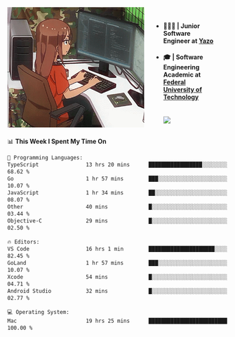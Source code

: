 
<body >
  <div style="display: flex; width: auto; margin-right: 30px ">
    <img align="right" width="312" height="274" style="padding-right:20px; " src="assets/umiko.gif" alt="Computer man" />
    <ul style="flex: 1;">
      <li><h4>🧑🏽‍💻 | Junior Software Engineer at <a href="https://www.yazo.com.br/">Yazo</a></h4></li>
      <li><h4>🎓 | Software Engineering Academic at <a href="http://www.utfpr.edu.br/">Federal University of Technology</a></h4></li>
      <br/>
      <a href="https://skillicons.dev">
        <img src="https://skillicons.dev/icons?i=ts,react,go,swift,c,ts,postgres,nodejs,js,heroku,gradle,firebase,flutter,docker,aws,arduino,redis,sqlite&theme=light&&perline=6 " />
      </a>
    </ul>  
    <br/>
  </div>
</body>


<!--START_SECTION:waka-->
📊 **This Week I Spent My Time On** 

```text
💬 Programming Languages: 
TypeScript               13 hrs 20 mins      █████████████████░░░░░░░░   68.62 % 
Go                       1 hr 57 mins        ███░░░░░░░░░░░░░░░░░░░░░░   10.07 % 
JavaScript               1 hr 34 mins        ██░░░░░░░░░░░░░░░░░░░░░░░   08.07 % 
Other                    40 mins             █░░░░░░░░░░░░░░░░░░░░░░░░   03.44 % 
Objective-C              29 mins             █░░░░░░░░░░░░░░░░░░░░░░░░   02.50 % 

🔥 Editors: 
VS Code                  16 hrs 1 min        █████████████████████░░░░   82.45 % 
GoLand                   1 hr 57 mins        ███░░░░░░░░░░░░░░░░░░░░░░   10.07 % 
Xcode                    54 mins             █░░░░░░░░░░░░░░░░░░░░░░░░   04.71 % 
Android Studio           32 mins             █░░░░░░░░░░░░░░░░░░░░░░░░   02.77 % 

💻 Operating System: 
Mac                      19 hrs 25 mins      █████████████████████████   100.00 % 
```


<!--END_SECTION:waka-->

<!--
**danielr0d/danielr0d** is a ✨ _special_ ✨ repository because its `README.md` (this file) appears on your GitHub profile.

Here are some ideas to get you started:

- 🔭 I’m currently working on ...
- 🌱 I’m currently learning ...
- 👯 I’m looking to collaborate on ...
- 🤔 I’m looking for help with ...
- 💬 Ask me about ...
- 📫 How to reach me: ...
- 😄 Pronouns: ...
- ⚡ Fun fact: ...
-->
